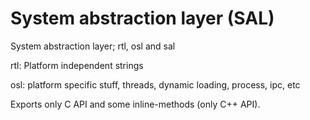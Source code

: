 # System abstraction layer (SAL)

System abstraction layer; rtl, osl and sal

rtl:
Platform independent strings

osl:
platform specific stuff, threads, dynamic loading, process, ipc, etc

Exports only C API and some inline-methods (only C++ API).

